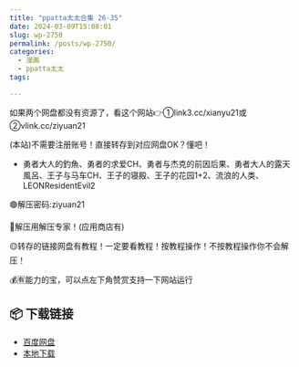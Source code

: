 ```yaml
---
title: "ppatta太太合集 26-35"
date: 2024-03-09T15:08:01
slug: wp-2750
permalink: /posts/wp-2750/
categories:
  - 漫画
  - ppatta太太
tags:

---
```


如果两个网盘都没有资源了，看这个网站👉①link3.cc/xianyu21或②vlink.cc/ziyuan21

(本站)不需要注册账号！直接转存到对应网盘OK？懂吧！

*   勇者大人的釣魚、勇者的求爱CH、勇者与杰克的前因后果、勇者大人的露天風呂、王子与马车CH、王子的寝殿、王子的花园1+2、流浪的人类、LEONResidentEvil2

🟢解压密码:ziyuan21

🔵解压用解压专家！(应用商店有)

🟡转存的链接网盘有教程！一定要看教程！按教程操作！不按教程操作你不会解压！

💰🈶能力的宝，可以点左下角赞赏支持一下网站运行

## 📦 下载链接
- [百度网盘](https://blziyuan21.com/pay-download/2750?key=d362de72c2&down_id=0)
- [本地下载](https://blziyuan21.com/pay-download/2750?key=d362de72c2&down_id=1)

